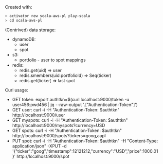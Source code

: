 Created with:
```bash
> activator new scala-aws-pl play-scala
> cd scala-aws-pl
```

(Contrived) data storage:
- dynamoDB:
  - user
  - spot
- s3:
  - portfolio - user to spot mappings
- redis:
  - redis.get(uid) => user
  - redis.smembers(uid:portfolioId) => Seq(ticker)
  - redis.get(ticker) => last spot

Curl usage:
- GET token:
  export authtkn=$(curl localhost:9000/token -u user456:pwd456 | jq --raw-output '.["Authentication-Token"]')
- GET user:
  curl -i -H "Authentication-Token: $authtkn" http://localhost:9000/user
- GET myspots:
  curl -i -H "Authentication-Token: $authtkn" http://localhost:9000/myspots\?currency\=USD
- GET spots:
  curl -i -H "Authentication-Token: $authtkn" http://localhost:9000/spots\?tickers\=goog,aapl
- PUT spot:
  curl -i -H "Authentication-Token: $authtkn" -H "Content-Type: application/json" -XPUT -d '{"ticker":"goog","timestamp":12121212,"currency":"USD","price":1000.01}' http://localhost:9000/spot
